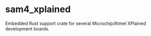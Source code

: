 # sam4_xplained

Embedded Rust support crate for several Microchip/Atmel XPlained development boards.
